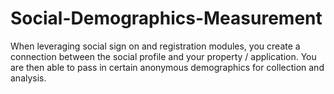 Social-Demographics-Measurement
========================

When leveraging social sign on and registration modules, you create a connection between the social profile and your property / application.  You are then able to pass in certain anonymous demographics for collection and analysis.